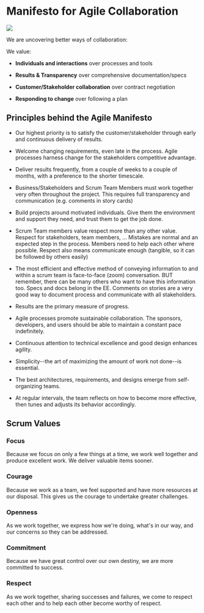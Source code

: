 # Manifesto for Agile Collaboration

![](threefold__sky.png  )

We are uncovering better ways of collaboration:

We value:

- **Individuals and interactions** over processes and tools

- **Results & Transparency** over comprehensive documentation/specs

- **Customer/Stakeholder collaboration** over contract negotiation

- **Responding to change** over following a plan

## Principles behind the Agile Manifesto

- Our highest priority is to satisfy the customer/stakeholder through early and continuous delivery of results.

- Welcome changing requirements, even late in the process. Agile processes harness change for the stakeholders competitive advantage.

- Deliver results frequently, from a couple of weeks to a couple of months, with a preference to the shorter timescale.

- Business/Stakeholders and Scrum Team Members must work together very often throughout the project. This requires full transparency and communication (e.g. comments in story cards)

- Build projects around motivated individuals. Give them the environment and support they need, and trust them to get the job done. 

- Scrum Team members value respect more than any other value. Respect for stakeholders, team members, ... Mistakes are normal and an expected step in the process. Members need to help each other where possible. Respect also means communicate enough (tangible, so it can be followed by others easily)

- The most efficient and effective method of conveying information to and within a scrum team is face-to-face (zoom) conversation. BUT remember, there can be many others who want to have this information too. Specs and docs belong in the EE. Comments on stories are a very good way to document process and communicate with all stakeholders.

- Results are the primary measure of progress.

- Agile processes promote sustainable collaboration. The sponsors, developers, and users should be able to maintain a constant pace indefinitely.

- Continuous attention to technical excellence and good design enhances agility.

- Simplicity--the art of maximizing the amount of work not done--is essential.

- The best architectures, requirements, and designs emerge from self-organizing teams.

- At regular intervals, the team reflects on how to become more effective, then tunes and adjusts its behavior accordingly.

## Scrum Values

### Focus
Because we focus on only a few things at a time, we work well together and produce excellent work. We deliver valuable items sooner.

### Courage
Because we work as a team, we feel supported and have more resources at our disposal. This gives us the courage to undertake greater challenges.

### Openness
As we work together, we express how we're doing, what's in our way, and our concerns so they can be addressed.

### Commitment
Because we have great control over our own destiny, we are more committed to success.

### Respect
As we work together, sharing successes and failures, we come to respect each other and to help each other become worthy of respect.